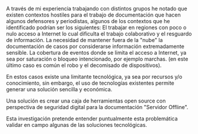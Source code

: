 A través de mi experiencia trabajando con distintos grupos he notado que existen contextos hostiles para el trabajo de documentación que hacen algunos defensores y periodistas, algunos de los contextos que he identificado podrían ser los siguientes:
El trabajar en regiones con poco o nulo acceso a Internet lo cual dificulta el trabajo colaborativo y el resguardo de información.
La necesidad de mantener fuera de la "nube" la documentación de casos por considerarse información extremadamente sensible.
La cobertura de eventos donde se limita el acceso a Internet, ya sea por saturación o bloqueo intencionado, por ejemplo marchas. (en este último caso es común el robo y el decomisado de dispositivos).

En estos casos existe una limitante tecnológica, ya sea por recursos y/o conocimiento, sin embargo, el uso de tecnologías existentes permite generar una solución sencilla y económica.

Una solución es crear una caja de herramientas open source con perspectiva de seguridad digital para la documentación "Servidor Offline".

Esta investigación pretende entender puntualmente esta problemática validar en campo algunas de las soluciones tecnológicas.
